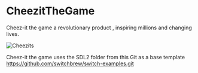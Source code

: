 # CheezitTheGame
Cheez-it the game a revolutionary product , inspiring millions and changing lives.

![Cheezits](https://github.com/Diflic/CheezitTheGame/assets/70065767/e2f2b1e4-fe7c-4b50-9a3b-6696eb157e83)

Cheez-it the game uses the SDL2 folder from this Git as a base template
https://github.com/switchbrew/switch-examples.git
